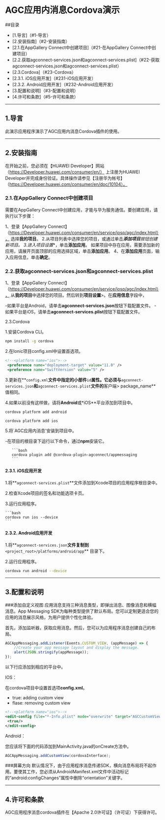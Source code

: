 # AGC应用内消息Cordova演示

##目录

- [1.导言]（#1-导言）
- [2.安装指南]（#2-安装指南）
- [2.1.在AppGallery Connect中创建项目]（#21-在AppGallery Connect中创建项目）
- [2.2.获取agconnect-services.json和agconnect-services.plist]（#22-获取agconnect-services.json和agconnect-services.plist）
- [2.3.Cordova]（#23-Cordova）
- [2.3.1. iOS应用开发]（#231-iOS应用开发）
- [2.3.2. Android应用开发]（#232-Android应用开发）
- [3.配置和说明]（#3-配置和说明）
- [4.许可和条款]（#5-许可和条款）

---

## 1.导言

此演示应用程序演示了AGC应用内消息Cordova插件的使用。

---

## 2.安装指南

在开始之前，您必须在【HUAWEI Developer】网站（https://Developer.huawei.com/consumer/en/） 上注册为HUAWEI Developer并完成身份验证。具体操作请参见【注册华为帐号】（https://Developer.huawei.com/consumer/en/doc/10104）。

### 2.1.在AppGallery Connect中创建项目

需要在AppGallery Connect中创建应用，才能与华为服务通信。要创建应用，请执行以下步骤：

1、登录【AppGallery Connect】（https://Developer.huawei.com/consumer/en/service/josp/agc/index.html）， 选择**我的项目**。
2.从项目列表中选择您的项目，或通过单击***添加项目**按钮创建新项目。
3.进入**项目设置**，单击**添加应用**。
如果项目中存在应用，需要添加新的应用，请展开页面顶部的应用选择区域，单击**添加应用**。
4、在**添加应用**页面，输入应用信息，单击**确定**。

### 2.2.获取agconnect-services.json和agconnect-services.plist

1、登录【AppGallery Connect】（https://Developer.huawei.com/consumer/en/service/josp/agc/index.html）， 从**我的项目**中选择您的项目。然后转到**项目设置**>。在**应用信息**字段中，

-如果平台是Android，请单击**agconnect-services.json**按钮下载配置文件。
-如果平台是iOS，请单击**agconnect-services.plist**按钮下载配置文件。

2.3.Cordova

1.安装Cordova CLI。

   ```bash
   npm install -g cordova
   ```

2.在Ionic项目config.xml中设置首选项。
   ```xml
  <!--<platform name="ios">-->
    <preference name="deployment-target" value="11.0" />
    <preference name="SwiftVersion" value="5" />
   ```

3.更新在**`config.xml`**文件中指定的小部件**`id`**属性。它必须与**`agconnect-services.json`**和**`agconnect-services.plist`**文件的**客户端> package_name**值相同。

4.如果以前没有这样做，请将**Android**或*iOS**平台添加到项目中。

   ```bash
   cordova platform add android
   ```

   ```bash
   cordova platform add ios
   ```

5.将`AGC应用内消息'安装到项目中。

-在项目的根目录下运行以下命令，通过**npm**安装它。

       ```bash
       cordova plugin add @cordova-plugin-agconnect/appmessaging
       ```

#### 2.3.1. iOS应用开发

1.将**`agconnect-services.plist`**文件添加到Xcode项目的应用程序根目录中。

2.检查Xcode项目的签名和功能选项卡页。

3.运行应用程序。

    ```bash
    cordova run ios --device
    ```

#### 2.3.2. Android应用开发

1.将**`agconnect-services.json`**文件复制到**`<project_root>/platforms/android/app`** 目录下。

2.运行应用程序。

   ```bash
   cordova run android --device
   ```
   
---

## 3.配置和说明

###添加自定义视图
应用消息支持三种消息类型，即弹出消息、图像消息和横幅消息。App Messaging SDK为每种类型提供了默认布局。您可以定制更适合您的应用的消息展示风格，为用户提供个性化体验。

首先，添加监听器，获取应用消息。然后，您可以为应用程序消息创建自己的布局。
```js
AGCAppMessaging.addListener(Events.CUSTOM_VIEW, (appMessage) => {
    //Create your app message layout and display the message.
    alert(JSON.stringify(appMessage));
});
```
以下行应添加到相应的平台中。

IOS：

在cordova项目中设置首选项**config.xml**。
  - true: adding custom view
  - flase: removing custom view
   ```xml
  <!--<platform name="ios">-->
  <edit-config file="*-Info.plist" mode="overwrite" target="AGCCustomView">
	<true/>
  </edit-config>
   ```

Android：

您应该将下面的代码添加到MainActivity.java的onCreate方法中。

```java
AGCAppMessaging.addCustomView(cordovaInterface);
```

###屏幕方向
默认情况下，由于应用程序消息传递SDK，横向消息布局将不起作用。要使其工作，您必须从AndroidManifest.xml文件中活动标记的“android:configChanges”属性中删除“orientation”关键字。

---

## 4.许可和条款

AGC应用程序消息cordova插件在【Apache 2.0许可证】（许可证）下获得许可。
